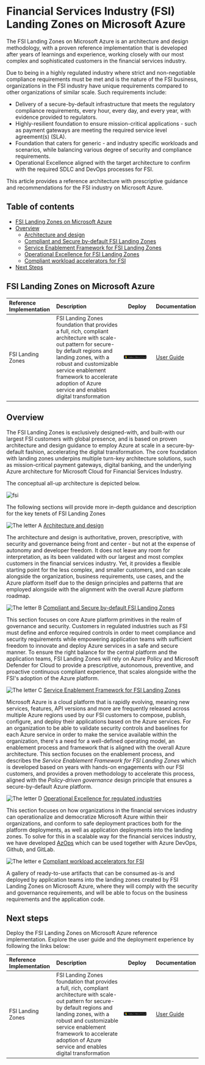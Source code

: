 # Financial Services Industry (FSI) Landing Zones on Microsoft Azure

The FSI Landing Zones on Microsoft Azure is an architecture and design methodology, with a proven reference implementation that is developed after years of learnings and experience, working closely with our most complex and sophisticated customers in the financial services industry.

Due to being in a highly regulated industry where strict and non-negotiable compliance requirements must be met and is the nature of the FSI business, organizations in the FSI industry have unique requirements compared to other organizations of similar scale. Such requirements include:

* Delivery of a secure-by-default infrastructure that meets the regulatory compliance requirements, every hour, every day, and every year, with evidence provided to regulators.
* Highly-resilient foundation to ensure mission-critical applications - such as payment gateways are meeting the required service level agreement(s) (SLA).
* Foundation that caters for generic - and industry specific workloads and scenarios, while balancing various degree of security and compliance requirements.
* Operational Excellence aligned with the target architecture to confirm with the required SDLC and DevOps processes for FSI.

This article provides a reference architecture with prescriptive guidance and recommendations for the FSI industry on Microsoft Azure.

## Table of contents

* [FSI Landing Zones on Microsoft Azure](#fsi-landing-zones-on-microsoft-azure)
* [Overview](#overview)
  * [Architecture and design](#letter-a)
  * [Compliant and Secure by-default FSI Landing Zones](#letter-b)
  * [Service Enablement Framework for FSI Landing Zones](#letter-c)
  * [Operational Excellence for FSI Landing Zones](#letter-d)
  * [Compliant workload accelerators for FSI](#letter-e)
* [Next Steps](#next-steps)

## FSI Landing Zones on Microsoft Azure

| Reference Implementation | Description | Deploy | Documentation
|:----------------------|:------------|--------|--------------|
| FSI Landing Zones | FSI Landing Zones foundation that provides a full, rich, compliant architecture with scale-out pattern for secure-by default regions and landing zones, with a robust and customizable service enablement framework to accelerate adoption of Azure service and enables digital transformation |[![Deploy To Microsoft Cloud](../docs/deploytomicrosoftcloud.svg)](https://aka.ms/fsilz) | [User Guide](./referenceImplementation/readme.md)

## Overview

The FSI Landing Zones is exclusively designed-with, and built-with our largest FSI customers with global presence, and is based on proven architecture and design guidance to employ Azure at scale in a secure-by-default fashion, accelerating the digital transformation. The core foundation with landing zones underpins multiple turn-key architecture solutions, such as mission-critical payment gateways, digital banking, and the underlying Azure architecture for Microsoft Cloud for Financial Services Industry.

The conceptual all-up architecture is depicted below.

![fsi](./docs/fsilz.png)

The following sections will provide more in-depth guidance and description for the key tenets of FSI Landing Zones

<a id="letter-a"></a>![The letter A](./docs/a.png) [Architecture and design](./docs/architectureAndDesign.md)

The architecture and design is authoritative, proven, prescriptive, with security and governance being front and center - but not at the expense of autonomy and developer freedom. It does not leave any room for interpretation, as its been validated with our largest and most complex customers in the financial services industry. Yet, it provides a flexible starting point for the less complex, and smaller customers, and can scale alongside the organization, business requirements, use cases, and the Azure platform itself due to the design principles and patterns that are employed alongside with the alignment with the overall Azure platform roadmap.

<a id="letter-b"></a>![The letter B](./docs/b.png) [Compliant and Secure by-default FSI Landing Zones](./docs/securityGovernanceAndCompliance.md)

This section focuses on core Azure platform primitives in the realm of governance and security. Customers in regulated industries such as FSI must define and enforce required controls in order to meet compliance and security requirements while empowering application teams with sufficient freedom to innovate and deploy Azure services in a safe and secure manner. To ensure the right balance for the central platform and the application teams, FSI Landing Zones will rely on Azure Policy and Microsoft Defender for Cloud to provide a prescriptive, autonomous, preventive, and proactive continuous compliant experience, that scales alongside withe the FSI's adoption of the Azure platform.

<a id="letter-c"></a>![The letter C](./docs/c.png) [Service Enablement Framework for FSI Landing Zones](./docs/serviceEnablementFramework.md)

Microsoft Azure is a cloud platform that is rapidly evolving, meaning new services, features, API versions and more are frequently released across multiple Azure regions used by our FSI customers to compose, publish, configure, and deploy their applications based on the Azure services. For an organization to be able to validate security controls and baselines for each Azure service in order to make the service available within the organization, there's a need for a well-defined operating model, an enablement process and framework that is aligned with the overall Azure architecture. This section focuses on the enablement process, and describes the *Service Enablement Framework for FSI Landing Zones* which is developed based on years with hands-on engagements with our FSI customers, and provides a proven methodology to accelerate this process, aligned with the *Policy-driven governance* design principle that ensures a secure-by-default Azure platform.

<a id="letter-d"></a>![The letter D](./docs/d.png) [Operational Excellence for regulated industries](./docs/operationalExcellence.md)

This section focuses on how organizations in the financial services industry can operationalize and democratize Microsoft Azure within their organizations, and conform to safe deployment practices both for the platform deployments, as well as application deployments into the landing zones. To solve for this in a scalable way for the financial services industry, we have developed [AzOps](https://github.com/Azure/AzOps-Accelerator) which can be used together with Azure DevOps, Github, and GitLab.

<a id="letter-e"></a>![The letter e](./docs/e.png) [Compliant workload accelerators for FSI](./docs/operationalExcellence.md)

A gallery of ready-to-use artifacts that can be consumed as-is and deployed by application teams into the landing zones created by FSI Landing Zones on Microsoft Azure, where they will comply with the security and governance requirements, and will be able to focus on the business requirements and the application code.

## Next steps

Deploy the FSI Landing Zones on Microsoft Azure reference implementation. Explore the user guide and the deployment experience by following the links below:

| Reference Implementation | Description | Deploy | Documentation
|:----------------------|:------------|--------|--------------|
| FSI Landing Zones | FSI Landing Zones foundation that provides a full, rich, compliant architecture with scale-out pattern for secure-by default regions and landing zones, with a robust and customizable service enablement framework to accelerate adoption of Azure service and enables digital transformation |[![Deploy To Microsoft Cloud](../docs/deploytomicrosoftcloud.svg)](https://aka.ms/fsilz) | [User Guide](./referenceImplementation/readme.md)